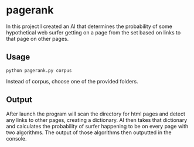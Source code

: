 # pagerank

In this project I created an AI that determines the probability of some hypothetical web surfer getting on a page from the set based on links to that page on other pages.

## Usage

```
python pagerank.py corpus
```
Instead of corpus, choose one of the provided folders.

## Output

After launch the program will scan the directory for html pages and detect any links to other pages, creating a dictionary. AI then takes that dictionary and calculates the probability of surfer happening to be on every page with two algorithms. The output of those algorithms then outputted in the console.
